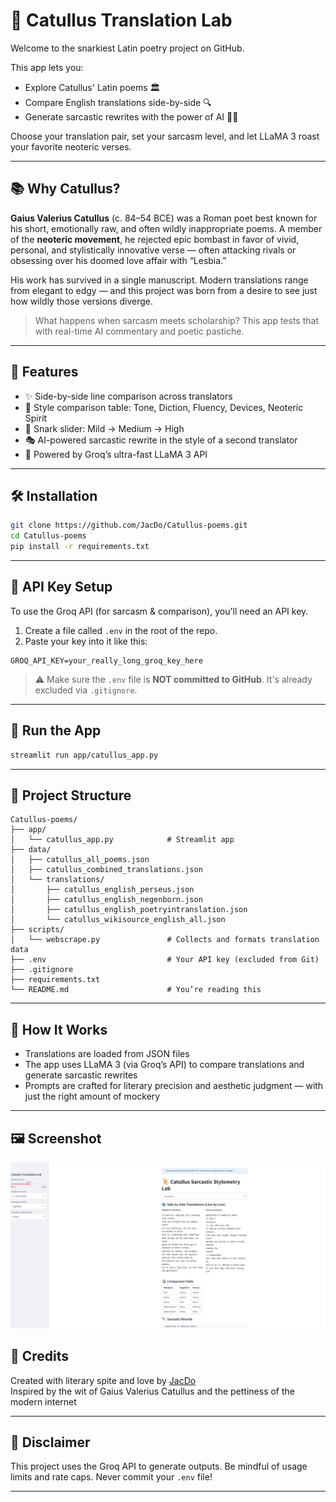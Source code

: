 # 📜 Catullus Translation Lab

Welcome to the snarkiest Latin poetry project on GitHub.

This app lets you:
- Explore Catullus' Latin poems 🏛️
- Compare English translations side-by-side 🔍
- Generate sarcastic rewrites with the power of AI 🤖💬

Choose your translation pair, set your sarcasm level, and let LLaMA 3 roast your favorite neoteric verses.

---

## 📚 Why Catullus?

**Gaius Valerius Catullus** (c. 84–54 BCE) was a Roman poet best known for his short, emotionally raw, and often wildly inappropriate poems. A member of the **neoteric movement**, he rejected epic bombast in favor of vivid, personal, and stylistically innovative verse — often attacking rivals or obsessing over his doomed love affair with “Lesbia.”

His work has survived in a single manuscript. Modern translations range from elegant to edgy — and this project was born from a desire to see just how wildly those versions diverge.

> What happens when sarcasm meets scholarship? This app tests that with real-time AI commentary and poetic pastiche.

---

## 🌟 Features

- ✨ Side-by-side line comparison across translators
- 🧠 Style comparison table: Tone, Diction, Fluency, Devices, Neoteric Spirit
- 🧂 Snark slider: Mild → Medium → High
- 🎭 AI-powered sarcastic rewrite in the style of a second translator
- 🚀 Powered by Groq’s ultra-fast LLaMA 3 API

---

## 🛠️ Installation

```bash
git clone https://github.com/JacDo/Catullus-poems.git
cd Catullus-poems
pip install -r requirements.txt
```

---

## 🔐 API Key Setup

To use the Groq API (for sarcasm & comparison), you'll need an API key.

1. Create a file called `.env` in the root of the repo.
2. Paste your key into it like this:

```
GROQ_API_KEY=your_really_long_groq_key_here
```

> ⚠️ Make sure the `.env` file is **NOT committed to GitHub**. It's already excluded via `.gitignore`.

---

## 🚀 Run the App

```bash
streamlit run app/catullus_app.py
```

---

## 📁 Project Structure

```
Catullus-poems/
├── app/
│   └── catullus_app.py            # Streamlit app
├── data/
│   ├── catullus_all_poems.json
│   ├── catullus_combined_translations.json
│   └── translations/
│       ├── catullus_english_perseus.json
│       ├── catullus_english_negenborn.json
│       ├── catullus_english_poetryintranslation.json
│       └── catullus_wikisource_english_all.json
├── scripts/
│   └── webscrape.py               # Collects and formats translation data
├── .env                           # Your API key (excluded from Git)
├── .gitignore
├── requirements.txt
└── README.md                      # You’re reading this
```

---

## 🧠 How It Works

- Translations are loaded from JSON files
- The app uses LLaMA 3 (via Groq’s API) to compare translations and generate sarcastic rewrites
- Prompts are crafted for literary precision and aesthetic judgment — with just the right amount of mockery

---

## 🖼️ Screenshot

![Catullus App Screenshot](figures/screenshot.PNG)

## 💌 Credits

Created with literary spite and love by [JacDo](https://github.com/JacDo)  
Inspired by the wit of Gaius Valerius Catullus and the pettiness of the modern internet

---

## 🛑 Disclaimer

This project uses the Groq API to generate outputs. Be mindful of usage limits and rate caps. Never commit your `.env` file!

---
